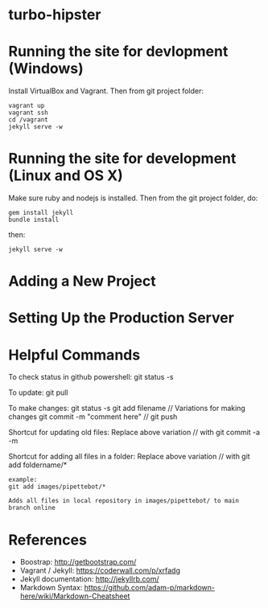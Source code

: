 turbo-hipster
=============

# Running the site for devlopment (Windows)

Install VirtualBox and Vagrant. Then from git project folder:

	vagrant up
	vagrant ssh
	cd /vagrant
	jekyll serve -w

# Running the site for development (Linux and OS X)
Make sure ruby and nodejs is installed. Then from the git project folder, do:

	gem install jekyll
	bundle install

then:

	jekyll serve -w

# Adding a New Project


# Setting Up the Production Server

# Helpful Commands
To check status in github powershell:
	git status -s

To update:
	git pull

To make changes:
	git status -s
	git add filename				// Variations for making changes
	git commit -m "comment here"	//
	git push

Shortcut for updating old files:
	Replace above variation // with
	git commit -a -m

Shortcut for adding all files in a folder:
	Replace above variation // with
	git add foldername/*
	
	example:
	git add images/pipettebot/*
	
	Adds all files in local repository in images/pipettebot/ to main branch online

# References
- Boostrap: http://getbootstrap.com/
- Vagrant / Jekyll: https://coderwall.com/p/xrfadg
- Jekyll documentation: http://jekyllrb.com/
- Markdown Syntax: https://github.com/adam-p/markdown-here/wiki/Markdown-Cheatsheet